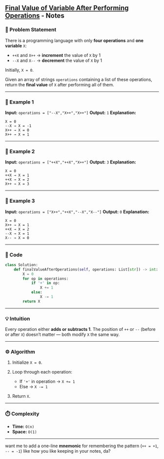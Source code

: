 ## [Final Value of Variable After Performing Operations](https://leetcode.com/problems/final-value-of-variable-after-performing-operations/description/) - Notes

### 🧾 Problem Statement

There is a programming language with only **four operations** and **one variable** `X`:

* `++X` and `X++` → **increment** the value of `X` by 1
* `--X` and `X--` → **decrement** the value of `X` by 1

Initially, `X = 0`.

Given an array of strings `operations` containing a list of these operations, return the **final value** of `X` after performing all of them.

---

### 🧠 Example 1

**Input:**
`operations = ["--X","X++","X++"]`
**Output:**
`1`
**Explanation:**

```
X = 0
--X → X = -1
X++ → X = 0
X++ → X = 1
```

---

### 🧠 Example 2

**Input:**
`operations = ["++X","++X","X++"]`
**Output:**
`3`
**Explanation:**

```
X = 0
++X → X = 1
++X → X = 2
X++ → X = 3
```

---

### 🧠 Example 3

**Input:**
`operations = ["X++","++X","--X","X--"]`
**Output:**
`0`
**Explanation:**

```
X = 0
X++ → X = 1
++X → X = 2
--X → X = 1
X-- → X = 0
```

---

### 🧩 Code

```python
class Solution:
    def finalValueAfterOperations(self, operations: List[str]) -> int:
        X = 0
        for op in operations:
            if '+' in op:
                X += 1
            else:
                X -= 1
        return X
```

---

### 💡 Intuition

Every operation either **adds or subtracts 1**.
The position of `++` or `--` (before or after `X`) doesn’t matter — both modify `X` the same way.

---

### ⚙️ Algorithm

1. Initialize `X = 0`.
2. Loop through each operation:

   * If `'+'` in operation → `X += 1`
   * Else → `X -= 1`
3. Return `X`.

---

### ⏱️ Complexity

* **Time:** `O(n)`
* **Space:** `O(1)`

---

want me to add a one-line **mnemonic** for remembering the pattern (`++ = +1`, `-- = -1`) like how you like keeping in your notes, da?
